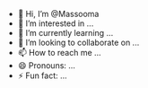 - 👋 Hi, I’m @Massooma
- 👀 I’m interested in ...
- 🌱 I’m currently learning ...
- 💞️ I’m looking to collaborate on ...
- 📫 How to reach me ...
- 😄 Pronouns: ...
- ⚡ Fun fact: ...

<!---
Massooma/Massooma is a ✨ special ✨ repository because its `README.md` (this file) appears on your GitHub profile.
You can click the Preview link to take a look at your changes.
--->
